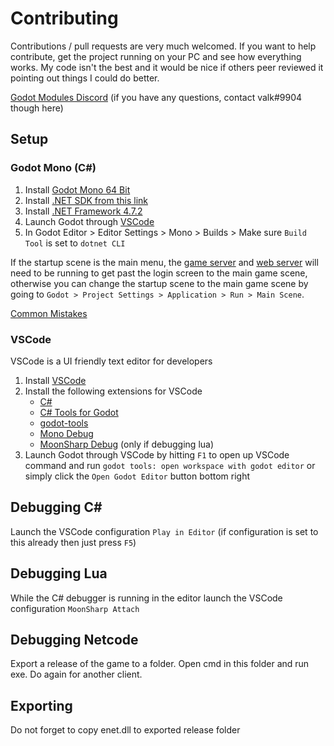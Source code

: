 # Contributing
Contributions / pull requests are very much welcomed. If you want to help contribute, get the project running on your PC and see how everything works. My code isn't the best and it would be nice if others peer reviewed it pointing out things I could do better. 

[Godot Modules Discord](https://discord.gg/866cg8yfxZ) (if you have any questions, contact valk#9904 though here)

## Setup
### Godot Mono (C#)
1. Install [Godot Mono 64 Bit](https://godotengine.org)
2. Install [.NET SDK from this link](https://dotnet.microsoft.com/en-us/download)
3. Install [.NET Framework 4.7.2](https://duckduckgo.com/?q=.net+framework+4.7.2)
4. Launch Godot through [VSCode](#vscode)
5. In Godot Editor > Editor Settings > Mono > Builds > Make sure `Build Tool` is set to `dotnet CLI`

If the startup scene is the main menu, the [game server](https://github.com/Raccoons-Rise-Up/server/blob/main/.github/CONTRIBUTING.md#setup) and [web server](https://github.com/Raccoons-Rise-Up/website/blob/main/.github/CONTRIBUTING.md) will need to be running to get past the login screen to the main game scene, otherwise you can change the startup scene to the main game scene by going to `Godot > Project Settings > Application > Run > Main Scene`.

[Common Mistakes](https://github.com/valkyrienyanko/GodotModules/blob/main/.github/COMMON_MISTAKES.md)  

### VSCode
VSCode is a UI friendly text editor for developers
1. Install [VSCode](https://code.visualstudio.com)
2. Install the following extensions for VSCode
    - [C#](https://marketplace.visualstudio.com/items?itemName=ms-dotnettools.csharp)
    - [C# Tools for Godot](https://marketplace.visualstudio.com/items?itemName=neikeq.godot-csharp-vscode)
    - [godot-tools](https://marketplace.visualstudio.com/items?itemName=geequlim.godot-tools)
    - [Mono Debug](https://marketplace.visualstudio.com/items?itemName=ms-vscode.mono-debug)
    - [MoonSharp Debug](https://marketplace.visualstudio.com/items?itemName=xanathar.moonsharp-debug) (only if debugging lua)
3. Launch Godot through VSCode by hitting `F1` to open up VSCode command and run `godot tools: open workspace with godot editor` or simply click the `Open Godot Editor` button bottom right

## Debugging C#
Launch the VSCode configuration `Play in Editor` (if configuration is set to this already then just press `F5`)

## Debugging Lua
While the C# debugger is running in the editor launch the VSCode configuration `MoonSharp Attach`

## Debugging Netcode
Export a release of the game to a folder. Open cmd in this folder and run exe. Do again for another client.

## Exporting
Do not forget to copy enet.dll to exported release folder

